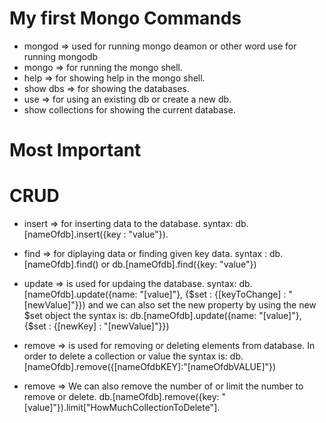 # My first Mongo Commands
* mongod => used for running mongo deamon or other word use for running mongodb
* mongo => for running the mongo shell.
* help => for showing help in the mongo shell.
* show dbs => for showing the databases.
* use => for using an existing db or create a new db.
* show collections for showing the current database.

# Most Important
# CRUD
* insert => for inserting data to the database. syntax: db.[nameOfdb].insert({key : "value"}).

* find => for diplaying data or finding given key data. syntax : db.[nameOfdb].find() or db.[nameOfdb].find({key: "value"})

* update => is used for updaing the database. syntax: db.[nameOfdb].update({name: "[value]"}, 
  {$set : {[keyToChange] : "[newValue]"}}) and we can also set the new property by using the new $set object
  the syntax is: db.[nameOfdb].update({name: "[value]"}, {$set : {[newKey] : "[newValue]"}})

* remove => is used for removing or deleting elements from database. In order to delete a collection or value 
  the syntax is: db.[nameOfdb].remove({[nameOfdbKEY]:"[nameOfdbVALUE]"})
* remove => We can also remove the number of or limit the number to remove
  or delete.
  db.[nameOfdb].remove({key: "[value]"}).limit["HowMuchCollectionToDelete"].
